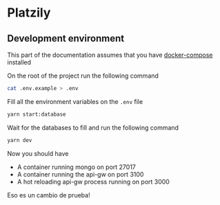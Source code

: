 # Platzily

## Development environment

This part of the documentation assumes that you have [docker-compose](https://docs.docker.com/compose) installed

On the root of the project run the following command

```bash
cat .env.example > .env
```

Fill all the environment variables on the `.env` file

```bash
yarn start:database
```

Wait for the databases to fill and run the following command

```bash
yarn dev
```

Now you should have

- A container running mongo on port 27017
- A container running the api-gw on port 3100
- A hot reloading api-gw process running on port 3000

Eso es un cambio de prueba!
